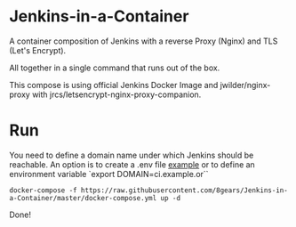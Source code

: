 # Jenkins-in-a-Container

A container composition of Jenkins with a reverse Proxy (Nginx) and TLS (Let's Encrypt).

All together in a single command that runs out of the box.

This compose is using official Jenkins Docker Image and jwilder/nginx-proxy with jrcs/letsencrypt-nginx-proxy-companion.

# Run

You need to define a domain name under which Jenkins should be reachable.
An option is to create a .env file [example](.env) or to define an environment variable `export DOMAIN=ci.example.or``

```
docker-compose -f https://raw.githubusercontent.com/8gears/Jenkins-in-a-Container/master/docker-compose.yml up -d 
```

Done!

